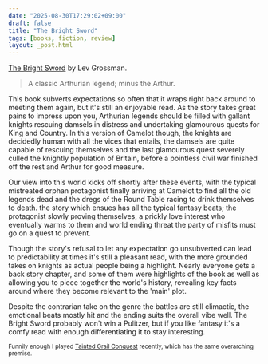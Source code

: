 ```yaml
---
date: "2025-08-30T17:29:02+09:00"
draft: false
title: "The Bright Sword"
tags: [books, fiction, review]
layout: _post.html
---
```


[The Bright Sword](https://www.goodreads.com/book/show/201750794-the-bright-sword) by Lev Grossman.

> A classic Arthurian legend; minus the Arthur.

This book subverts expectations so often that it wraps right back around to meeting them again, but it's still an enjoyable read. As the story takes great pains to impress upon you, Arthurian legends should be filled with gallant knights rescuing damsels in distress and undertaking glamourous quests for King and Country. In this version of Camelot though, the knights are decidedly human with all the vices that entails, the damsels are quite capable of rescuing themselves and the last glamourous quest severely culled the knightly population of Britain, before a pointless civil war finished off the rest and Arthur for good measure.

Our view into this world kicks off shortly after these events, with the typical mistreated orphan protagonist finally arriving at Camelot to find all the old legends dead and the dregs of the Round Table racing to drink themselves to death. the story which ensues has all the typical fantasy beats; the protagonist slowly proving themselves, a prickly love interest who eventually warms to them and world ending threat the party of misfits must go on a quest to prevent.

Though the story's refusal to let any expectation go unsubverted can lead to predictability at times it's still a pleasant read, with the more grounded takes on knights as actual people being a highlight. Nearly everyone gets a back story chapter, and some of them were highlights of the book as well as allowing you to piece together the world's history, revealing key facts around where they become relevant to the 'main' plot.

Despite the contrarian take on the genre the battles are still climactic, the emotional beats mostly hit and the ending suits the overall vibe well. The Bright Sword probably won't win a Pulitzer, but if you like fantasy it's a comfy read with enough differentiating it to stay interesting.

<small>Funnily enough I played [Tainted Grail Conquest](/games/reviews/tainted_grail_conquest) recently, which has the same overarching premise.</small>
